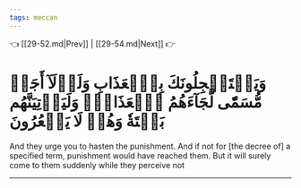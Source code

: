 ```yaml
---
tags: meccan
---
```


👈 [[29-52.md|Prev]] | [[29-54.md|Next]] 👉

# وَيَسۡتَعۡجِلُونَكَ بِٱلۡعَذَابِ وَلَوۡلَآ أَجَلٞ مُّسَمّٗى لَّجَآءَهُمُ ٱلۡعَذَابُۚ وَلَيَأۡتِيَنَّهُم بَغۡتَةٗ وَهُمۡ لَا يَشۡعُرُونَ

And they urge you to hasten the punishment. And if not for [the decree of] a specified term, punishment would have reached them. But it will surely come to them suddenly while they perceive not

---

